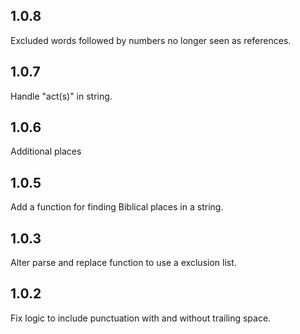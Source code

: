 ## 1.0.8
Excluded words followed by numbers no longer seen as references.

## 1.0.7
Handle "act(s)" in string.

## 1.0.6
Additional places

## 1.0.5
Add a function for finding Biblical places in a string.

## 1.0.3
Alter parse and replace function to use a exclusion list.

## 1.0.2
Fix logic to include punctuation with and without trailing space. 
